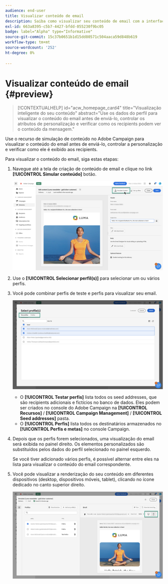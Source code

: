 ```yaml
---
audience: end-user
title: Visualizar conteúdo de email
description: Saiba como visualizar seu conteúdo de email com a interface do usuário da Web do Campaign
exl-id: 663a8395-c5b7-4427-bfdd-055230f9bc05
badge: label="Alpha" type="Informative"
source-git-commit: 15c37b0651b1d15dd80571c504aaca59d848b619
workflow-type: tm+mt
source-wordcount: '252'
ht-degree: 0%

---
```



# Visualizar conteúdo de email {#preview}

>[!CONTEXTUALHELP]
>id="acw_homepage_card4"
>title="Visualização inteligente do seu conteúdo"
>abstract="Use os dados do perfil para visualizar o conteúdo do email antes de enviá-lo, controlar os atributos de personalização e verificar como os recipients podem ver o conteúdo da mensagem."

Use o recurso de simulação de conteúdo no Adobe Campaign para visualizar o conteúdo do email antes de enviá-lo, controlar a personalização e verificar como ele é exibido aos recipients.

Para visualizar o conteúdo do email, siga estas etapas:

1. Navegue até a tela de criação de conteúdo de email e clique no link **[!UICONTROL Simular conteúdo]** botão.

   ![](assets/simulate.png)

1. Use o **[!UICONTROL Selecionar perfil(s)]** para selecionar um ou vários perfis.
1. Você pode combinar perfis de teste e perfis para visualizar seu email.

   ![](assets/preview-profile.png)

   * O **[!UICONTROL Testar perfis]** lista todos os seed addresses, que são recipients adicionais e fictícios no banco de dados. Eles podem ser criados no console do Adobe Campaign na **[!UICONTROL Recursos]** / **[!UICONTROL Campaign Management]** / **[!UICONTROL Seed addresses]** pasta.
   * O **[!UICONTROL Perfis]** lista todos os destinatários armazenados no **[!UICONTROL Perfis e metas]** no console Campaign.

1. Depois que os perfis forem selecionados, uma visualização do email será exibida no painel direito. Os elementos personalizados são substituídos pelos dados do perfil selecionado no painel esquerdo.

   Se você tiver adicionado vários perfis, é possível alternar entre eles na lista para visualizar o conteúdo do email correspondente.

1. Você pode visualizar a renderização do seu conteúdo em diferentes dispositivos (desktop, dispositivos móveis, tablet), clicando no ícone dedicado no canto superior direito.

   ![](assets/preview.png)


